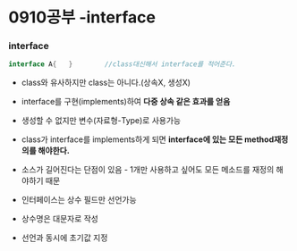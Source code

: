 # 0910공부 -interface

### interface

```java
interface A{   }		//class대신해서 interface를 적어준다.
```

- class와 유사하지만 class는 아니다.(상속X, 생성X)
- interface를 구현(implements)하여 **다중 상속 같은 효과를 얻음**
- 생성할 수 없지만 변수(자료형-Type)로 사용가능
- class가 interface를 implements하게 되면 **interface에 있는 모든 method재정의를 해야한다.**
- 소스가 길어진다는 단점이 있음 - 1개만 사용하고 싶어도 모든 메소드를 재정의 해야하기 때문

- 인터페이스는 상수 필드만 선언가능
- 상수명은 대문자로 작성
- 선언과 동시에 초기값 지정

